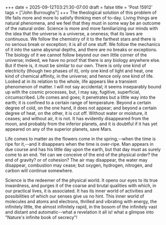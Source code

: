 +++
date = 2025-09-12T03:21:30-07:00
draft = false
title = 'Post 15912'
tags = ["John Burroughs"]
+++
The theological solution of this problem of life fails more and more to satisfy thinking men of to-day. Living things are natural phenomena, and we feel that they must in some way be an outcome of the natural order. Science is more and more familiarizing our minds with the idea that the universe is a universe, a oneness; that its laws are continuous. We follow the chemistry of it to the farthest stars and there is no serious break or exception; it is all of one stuff. We follow the mechanics of it into the same abysmal depths, and there are no breaks or exceptions. The biology of it we cannot follow beyond our own little corner of the universe; indeed, we have no proof that there is any biology anywhere else. But if there is, it must be similar to our own. There is only one kind of electricity (though two phases of it), only one kind of light and heat, one kind of chemical affinity, in the universe; and hence only one kind of life. Looked at in its relation to the whole, life appears like a transient phenomenon of matter. I will not say accidental; it seems inseparably bound up with the cosmic processes, but, I may say, fugitive, superficial, circumscribed. Life comes and goes; it penetrates but a little way into the earth; it is confined to a certain range of temperature. Beyond a certain degree of cold, on the one hand, it does not appear; and beyond a certain degree of heat, on the other, it is cut off. Without water or moisture, it ceases; and without air, it is not. It has evidently disappeared from the moon, and probably from the inferior planets, and it is doubtful if it has yet appeared on any of the superior planets, save Mars.

Life comes to matter as the flowers come in the spring,--when the time is ripe for it,--and it disappears when the time is over-ripe. Man appears in due course and has his little day upon the earth, but that day must as surely come to an end. Yet can we conceive of the end of the physical order? the end of gravity? or of cohesion? The air may disappear, the water may disappear, combustion may cease; but oxygen, hydrogen, nitrogen, and carbon will continue somewhere.

Science is the redeemer of the physical world. It opens our eyes to its true inwardness, and purges it of the coarse and brutal qualities with which, in our practical lives, it is associated. It has its inner world of activities and possibilities of which our senses give us no hint. This inner world of molecules and atoms and electrons, thrilled and vibrating with energy, the infinitely little, the almost infinitely rapid, in the bosom of the infinitely vast and distant and automatic--what a revelation it all is! what a glimpse into "Nature's infinite book of secrecy"!

